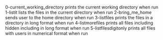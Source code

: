 0-current_working_directory prints the current working directory when run 
1-listit lists the files in the current directory when run
2-bring_me_home sends user to the home directory when run
3-listfiles prints the files in a directory in long format when run
4-listmorefiles prints all files including hidden including in long format when run
5-listfilesdigitonly prints all files with users in numerical format when run
